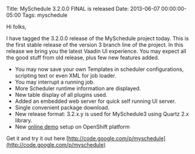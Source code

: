 Title: MySchedule 3.2.0.0 FINAL is released
Date: 2013-06-07 00:00:00-05:00
Tags: myschedule



Hi folks,

I have tagged the 3.2.0.0 release of the MySchedule project today. This is the first stable release of the version 3 branch line of the project. In this release we bring you the latest Vaadin UI experience. You may expect all the good stuff from old release, plus few new features added. 

- You may now save your own Templates in scheduler configurations, scripting text or even XML for job loader.
- You may interrupt a running job.
- More Scheduler runtime information are displayed.
- New table display of all plugins used.
- Added an embedded web server for quick self running UI server.
- Single convenient package download.
- New release format: 3.2.x.y is used for MySchedule3 using Quartz 2.x library.
- New [online demo](http://demo-myschedule.rhcloud.com) setup on OpenShift platform

Get it and try it out here [http://code.google.com/p/myschedule](http://code.google.com/p/myschedule)

